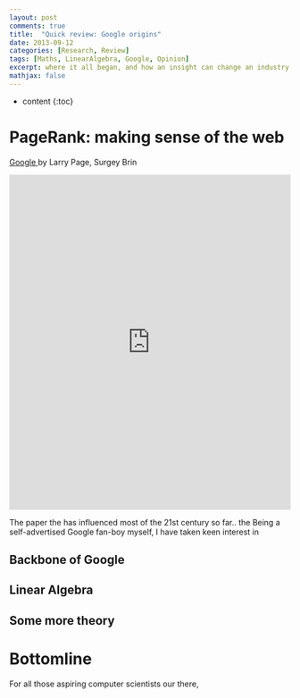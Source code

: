 ```yaml
---
layout: post
comments: true
title:  "Quick review: Google origins"
date: 2013-09-12
categories: [Research, Review]
tags: [Maths, LinearAlgebra, Google, Opinion]
excerpt: where it all began, and how an insight can change an industry..
mathjax: false
---
```

* content
{:toc}

# PageRank: making sense of the web 
<a title="Google Paper" href="https://www.google.com"> Google </a> by Larry Page, Surgey Brin
<iframe src="http://docs.google.com/gview?url=http://infolab.stanford.edu/pub/papers/google.pdf&embedded=true" style="width:100%; height:600px;" frameborder="0"></iframe>

The paper the has influenced most of the 21st century so far.. the 
Being a self-advertised Google fan-boy myself, I have taken keen interest in
## Backbone of Google

## Linear Algebra

## Some more theory

# Bottomline
For all those aspiring computer scientists our there,
 
